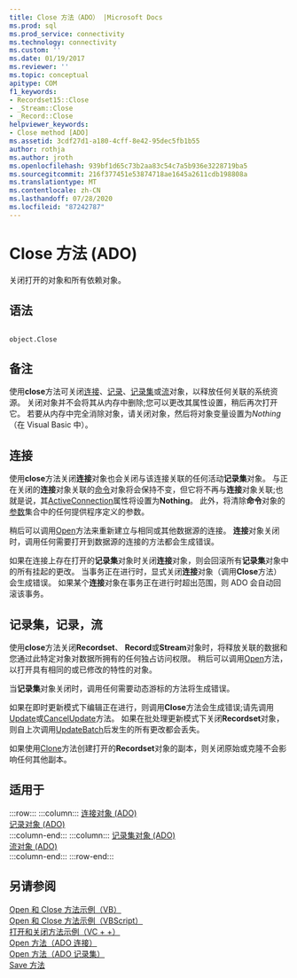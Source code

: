 ```yaml
---
title: Close 方法（ADO） |Microsoft Docs
ms.prod: sql
ms.prod_service: connectivity
ms.technology: connectivity
ms.custom: ''
ms.date: 01/19/2017
ms.reviewer: ''
ms.topic: conceptual
apitype: COM
f1_keywords:
- Recordset15::Close
- _Stream::Close
- _Record::Close
helpviewer_keywords:
- Close method [ADO]
ms.assetid: 3cdf27d1-a180-4cff-8e42-95dec5fb1b55
author: rothja
ms.author: jroth
ms.openlocfilehash: 939bf1d65c73b2aa83c54c7a5b936e3228719ba5
ms.sourcegitcommit: 216f377451e53874718ae1645a2611cdb198808a
ms.translationtype: MT
ms.contentlocale: zh-CN
ms.lasthandoff: 07/28/2020
ms.locfileid: "87242787"
---
```

# <a name="close-method-ado"></a>Close 方法 (ADO)
关闭打开的对象和所有依赖对象。  
  
## <a name="syntax"></a>语法  
  
```  
  
object.Close  
```  
  
## <a name="remarks"></a>备注  
 使用**close**方法可关闭[连接](../../../ado/reference/ado-api/connection-object-ado.md)、[记录](../../../ado/reference/ado-api/record-object-ado.md)、[记录集](../../../ado/reference/ado-api/recordset-object-ado.md)或[流](../../../ado/reference/ado-api/stream-object-ado.md)对象，以释放任何关联的系统资源。 关闭对象并不会将其从内存中删除;您可以更改其属性设置，稍后再次打开它。 若要从内存中完全消除对象，请关闭对象，然后将对象变量设置为*Nothing* （在 Visual Basic 中）。  
  
## <a name="connection"></a>连接  
 使用**close**方法关闭**连接**对象也会关闭与该连接关联的任何活动**记录集**对象。 与正在关闭的**连接**对象关联的[命令](../../../ado/reference/ado-api/command-object-ado.md)对象将会保持不变，但它将不再与**连接**对象关联;也就是说，其[ActiveConnection](../../../ado/reference/ado-api/activeconnection-property-ado.md)属性将设置为**Nothing**。 此外，将清除**命令**对象的[参数](../../../ado/reference/ado-api/parameters-collection-ado.md)集合中的任何提供程序定义的参数。  
  
 稍后可以调用[Open](../../../ado/reference/ado-api/open-method-ado-connection.md)方法来重新建立与相同或其他数据源的连接。 **连接**对象关闭时，调用任何需要打开到数据源的连接的方法都会生成错误。  
  
 如果在连接上存在打开的**记录集**对象时关闭**连接**对象，则会回滚所有**记录集**对象中的所有挂起的更改。 当事务正在进行时，显式关闭**连接**对象（调用**Close**方法）会生成错误。 如果某个**连接**对象在事务正在进行时超出范围，则 ADO 会自动回滚该事务。  
  
## <a name="recordset-record-stream"></a>记录集，记录，流  
 使用**close**方法关闭**Recordset**、 **Record**或**Stream**对象时，将释放关联的数据和您通过此特定对象对数据所拥有的任何独占访问权限。 稍后可以调用[Open](../../../ado/reference/ado-api/open-method-ado-recordset.md)方法，以打开具有相同的或已修改的特性的对象。  
  
 当**记录集**对象关闭时，调用任何需要动态游标的方法将生成错误。  
  
 如果在即时更新模式下编辑正在进行，则调用**Close**方法会生成错误;请先调用[Update](../../../ado/reference/ado-api/update-method.md)或[CancelUpdate](../../../ado/reference/ado-api/cancelupdate-method-ado.md)方法。 如果在批处理更新模式下关闭**Recordset**对象，则自上次调用[UpdateBatch](../../../ado/reference/ado-api/updatebatch-method.md)后发生的所有更改都会丢失。  
  
 如果使用[Clone](../../../ado/reference/ado-api/clone-method-ado.md)方法创建打开的**Recordset**对象的副本，则关闭原始或克隆不会影响任何其他副本。  
  
## <a name="applies-to"></a>适用于  

:::row:::
    :::column:::
        [连接对象 (ADO)](../../../ado/reference/ado-api/connection-object-ado.md)  
        [记录对象 (ADO)](../../../ado/reference/ado-api/record-object-ado.md)  
    :::column-end:::
    :::column:::
        [记录集对象 (ADO)](../../../ado/reference/ado-api/recordset-object-ado.md)  
        [流对象 (ADO)](../../../ado/reference/ado-api/stream-object-ado.md)  
    :::column-end:::
:::row-end:::

## <a name="see-also"></a>另请参阅  
 [Open 和 Close 方法示例（VB）](../../../ado/reference/ado-api/open-and-close-methods-example-vb.md)   
 [Open 和 Close 方法示例（VBScript）](../../../ado/reference/ado-api/open-and-close-methods-example-vbscript.md)   
 [打开和关闭方法示例（VC + +）](../../../ado/reference/ado-api/open-and-close-methods-example-vc.md)   
 [Open 方法（ADO 连接）](../../../ado/reference/ado-api/open-method-ado-connection.md)   
 [Open 方法（ADO 记录集）](../../../ado/reference/ado-api/open-method-ado-recordset.md)   
 [Save 方法](../../../ado/reference/ado-api/save-method.md)
